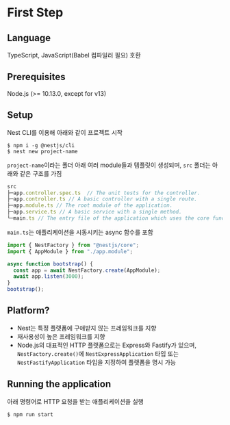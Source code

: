 # First Step

## Language

TypeScript, JavaScript(Babel 컴파일러 필요) 호환

## Prerequisites

Node.js (>= 10.13.0, except for v13)

## Setup

Nest CLI를 이용해 아래와 같이 프로젝트 시작

```shell
$ npm i -g @nestjs/cli
$ nest new project-name
```

`project-name`이라는 폴더 아래 여러 module들과 템플릿이 생성되며, `src` 폴더는 아래와 같은 구조를 가짐

```js
src
├─app.controller.spec.ts  // The unit tests for the controller.
├─app.controller.ts // A basic controller with a single route.
├─app.module.ts // The root module of the application.
├─app.service.ts // A basic service with a single method.
└─main.ts // The entry file of the application which uses the core function NestFactory to create a Nest application instance.
```

`main.ts`는 애플리케이션을 시동시키는 async 함수를 포함

```js
import { NestFactory } from "@nestjs/core";
import { AppModule } from "./app.module";

async function bootstrap() {
  const app = await NestFactory.create(AppModule);
  await app.listen(3000);
}
bootstrap();
```

## Platform?

- Nest는 특정 플랫폼에 구애받지 않는 프레임워크를 지향
- 재사용성이 높은 프레임워크를 지향
- Node.js의 대표적인 HTTP 플랫폼으로는 Express와 Fastify가 있으며, `NestFactory.create()`에 `NestExpressApplication` 타입 또는 `NestFastifyApplication` 타입을 지정하여 플랫폼을 명시 가능

## Running the application

아래 명령어로 HTTP 요청을 받는 애플리케이션을 실행

```shell
$ npm run start
```
